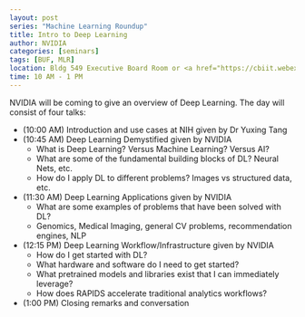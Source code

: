 ```yaml
---
layout: post
series: "Machine Learning Roundup"
title: Intro to Deep Learning
author: NVIDIA
categories: [seminars]
tags: [BUF, MLR]
location: Bldg 549 Executive Board Room or <a href="https://cbiit.webex.com/cbiit/j.php?MTID=maba19c29d32bb9bdd7a3bd2eabc173cb">WebEx</a>
time: 10 AM - 1 PM
---
```


NVIDIA will be coming to give an overview of Deep Learning. The day will consist of four talks:

* (10:00 AM) Introduction and use cases at NIH given by Dr Yuxing Tang
* (10:45 AM) Deep Learning Demystified given by NVIDIA
    * What is Deep Learning? Versus Machine Learning? Versus AI?
    * What are some of the fundamental building blocks of DL? Neural Nets, etc.
    * How do I apply DL to different problems? Images vs structured data, etc.
* (11:30 AM) Deep Learning Applications given by NVIDIA
    * What are some examples of problems that have been solved with DL?
    * Genomics, Medical Imaging, general CV problems, recommendation engines, NLP
* (12:15 PM) Deep Learning Workflow/Infrastructure given by NVIDIA
    * How do I get started with DL?
    * What hardware and software do I need to get started?
    * What pretrained models and libraries exist that I can immediately leverage?
    * How does RAPIDS accelerate traditional analytics workflows?
* (1:00 PM) Closing remarks and conversation